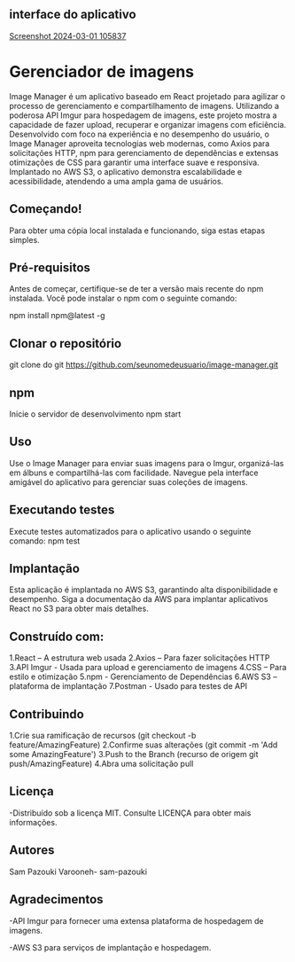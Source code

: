 ## interface do aplicativo
[Screenshot 2024-03-01 105837](https://github.com/sam-pazouki/Lyncas-Desafio/assets/68926038/78eab1cf-20e5-420b-bbc9-bc1c006a4f59)

# Gerenciador de imagens

Image Manager é um aplicativo baseado em React projetado para agilizar o processo de gerenciamento e compartilhamento de imagens. Utilizando a poderosa API Imgur para hospedagem de imagens, este projeto mostra a capacidade de fazer upload, recuperar e organizar imagens com eficiência. Desenvolvido com foco na experiência e no desempenho do usuário, o Image Manager aproveita tecnologias web modernas, como Axios para solicitações HTTP, npm para gerenciamento de dependências e extensas otimizações de CSS para garantir uma interface suave e responsiva. Implantado no AWS S3, o aplicativo demonstra escalabilidade e acessibilidade, atendendo a uma ampla gama de usuários.

## Começando!
Para obter uma cópia local instalada e funcionando, siga estas etapas simples.

## Pré-requisitos
Antes de começar, certifique-se de ter a versão mais recente do npm instalada. Você pode instalar o npm com o seguinte comando:

npm install npm@latest -g

## Clonar o repositório
git clone do git https://github.com/seunomedeusuario/image-manager.git

## npm
Inicie o servidor de desenvolvimento
npm start

## Uso

Use o Image Manager para enviar suas imagens para o Imgur, organizá-las em álbuns e compartilhá-las com facilidade. Navegue pela interface amigável do aplicativo para gerenciar suas coleções de imagens.

## Executando testes
Execute testes automatizados para o aplicativo usando o seguinte comando:
npm test

## Implantação
Esta aplicação é implantada no AWS S3, garantindo alta disponibilidade e desempenho. Siga a documentação da AWS para implantar aplicativos React no S3 para obter mais detalhes.

## Construído com:
1.React – A estrutura web usada
2.Axios – Para fazer solicitações HTTP
3.API Imgur - Usada para upload e gerenciamento de imagens
4.CSS – Para estilo e otimização
5.npm - Gerenciamento de Dependências
6.AWS S3 – plataforma de implantação
7.Postman - Usado para testes de API

## Contribuindo
1.Crie sua ramificação de recursos (git checkout -b feature/AmazingFeature)
2.Confirme suas alterações (git commit -m 'Add some AmazingFeature')
3.Push to the Branch (recurso de origem git push/AmazingFeature)
4.Abra uma solicitação pull

## Licença
-Distribuído sob a licença MIT. Consulte LICENÇA para obter mais informações.

## Autores
Sam Pazouki Varooneh- sam-pazouki

## Agradecimentos
-API Imgur para fornecer uma extensa plataforma de hospedagem de imagens.

-AWS S3 para serviços de implantação e hospedagem.
